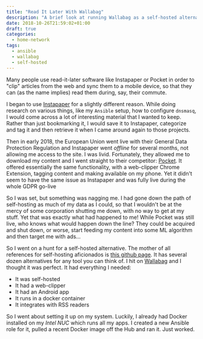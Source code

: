 ```yaml
---
title: "Read It Later With Wallabag"
description: "A brief look at running Wallabag as a self-hosted alternative to Instapaper or Pocket"
date: 2018-10-26T21:59:02+01:00
draft: true
categories:
  - home-network
tags:
  - ansible
  - wallabag
  - self-hosted
---
```


Many people use read-it-later software like Instapaper or Pocket in order to "clip" articles from the web and sync them to a mobile device, so that they can (as the name implies) read them during, say, their commute.

I began to use [Instapaper][instapaper] for a slightly different reason. While doing research on various things, like my `Ansible` setup, how to configure `dnsmasq`, I would come across a lot of interesting material that I wanted to keep. Rather than just bookmarking it, I would save it to Instapaper, categorize and tag it and then retrieve it when I came around again to those projects.

Then in early 2018, the European Union went live with their General Data Protection Regulation and Instapaper went _offline_ for several months, not allowing me access to the site. I was livid. Fortunately, they allowed me to download my content and I went straight to their competitor: [Pocket][pocket]. It offered essentially the same functionality, with a web-clipper Chrome Extension, tagging content and making available on my phone. Yet it didn't seem to have the same issue as Instapaper and was fully live during the whole GDPR go-live

So I was set, but something was nagging me. I had gone down the path of self-hosting as much of my data as I could, so that I wouldn't be at the mercy of some corporation shutting me down, with no way to get at my stuff. Yet that was exactly what had happened to me! While Pocket was still live, who knows what would happen down the line? They could be acquired and shut down, or worse, start feeding my content into some ML algorithm and then target me with ads...

So I went on a hunt for a self-hosted alternative. The mother of all references for self-hosting aficionados is [this github page][kickball]. It has several dozen alternatives for any tool you can think of. I hit on [Wallabag][wallabag] and I thought it was perfect. It had everything I needed:

- It was self-hosted
- It had a web-clipper
- It had an Android app
- It runs in a docker container
- It integrates with RSS readers

So I went about setting it up on my system. Luckily, I already had Docker installed on my _Intel NUC_ which runs all my apps. I created a new Ansible role for it, pulled a recent Docker image off the Hub and ran it. Just worked.

[instapaper]: https://www.instapaper.com/
[pocket]: https://getpocket.com/
[kickball]: https://github.com/Kickball/awesome-selfhosted
[wallabag]: https://wallabag.org/
